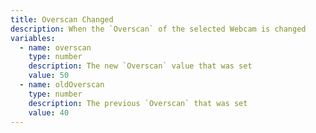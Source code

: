 ```yaml
---
title: Overscan Changed
description: When the `Overscan` of the selected Webcam is changed
variables:
  - name: overscan
    type: number
    description: The new `Overscan` value that was set
    value: 50
  - name: oldOverscan
    type: number
    description: The previous `Overscan` that was set
    value: 40
---
```

